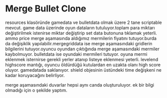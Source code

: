 # Merge Bullet Clone
 
 resources klasöründe gamedata ve bulletdata olmak üzere 2 tane scriptable mevcut. game data üzerinde oyun dataların tutuluyor.toplam para miktarı değiştirilmek istenirse miktar değiştirip set data butonuna tıklamak yeterli. ammo price merge aşamasında aldığımız mermilerin fiyatını tutuyor.burda da değişiklik yapılabilir.mergegriddata ise merge aşamasındaki gridlerin bilgilerini tutuyor.oyuncu oyundan çıktığında merge aşamasındaki mermiler kaybolmuyor.
 bulletdata ise oyundaki mermileri tutuyor. oyuna mermi eklenmek isternirse gerekli yerler atanıp listeye eklenmesi yeterli.
 levelend highscore mantığı, oyuncu öldürdüğü kutulardan en uzakta olanı high score oluyor. gamedatada saklanıyor.
 shield objesinin üstündeki time değişkeni ne kadar koruyacağını belirliyor.
 
merge aşamasındaki duvarlar hepsi aynı canda oluşturuluyor. ek bir bilgi olmadığı için o şekilde yaptım.
